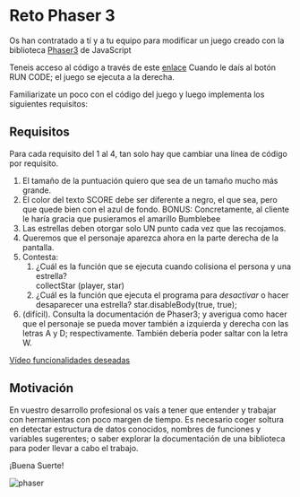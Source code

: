 # Reto Phaser 3

Os han contratado a tí y a tu equipo para modificar un juego creado con la biblioteca [Phaser3](https://phaser.io/) de JavaScript

Teneis acceso al código a través de este [enlace](https://labs.phaser.io/edit.html?src=src/games/firstgame/part9.js&v=3.55.2)
Cuando le daís al botón RUN CODE; el juego se ejecuta a la derecha.

Familiarizate un poco con el código del juego y luego implementa los siguientes requisitos:

## Requisitos

Para cada requisito del 1 al 4, tan solo hay que cambiar
una línea de código por requisito.

1. El tamaño de la puntuación quiero que sea de un
tamaño mucho más grande.
2. El color del texto SCORE debe ser diferente a negro, el que sea, pero que quede bien con el azul de fondo. BONUS: Concretamente, al cliente le haría gracia que pusieramos el amarillo Bumblebee
3. Las estrellas deben otorgar solo UN punto cada vez
que las recojamos.
4. Queremos que el personaje aparezca ahora en la parte
derecha de la pantalla.
5. Contesta:
   1. ¿Cuál es la función que se ejecuta cuando colisiona el persona y una estrella?  
     collectStar (player, star)
   2. ¿Cuál es la función que ejecuta el programa para _desactivar_ o hacer desaparecer una estrella?
   star.disableBody(true, true);
6. (difícil). Consulta la documentación de Phaser3; y 
averigua como hacer que el personaje se pueda mover
también a izquierda y derecha con las letras A y D; 
respectivamente. También debería poder saltar con la letra W.

[Vídeo funcionalidades deseadas](https://ttprivatenew.s3.amazonaws.com/pulse/oscarm/attachments/18806197/TinyTake13-01-2022-11-15-50.mp4)

## Motivación

En vuestro desarrollo profesional os vaís a tener que entender y trabajar con herramientas con poco margen de tiempo. Es necesario coger soltura en detectar estructura de datos conocidos, nombres de funciones y variables sugerentes; o saber explorar la documentación de una biblioteca para poder llevar a cabo el trabajo.

¡Buena Suerte!

![phaser](https://phaser.io/images/img.png)

